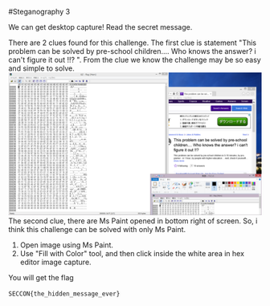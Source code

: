 #Steganography 3

We can get desktop capture!
Read the secret message.

There are 2 clues found for this challenge. 
The first clue is statement "This problem can be solved by pre-school children.... Who knows the answer? i can't figure it out !!? ". 
From the clue we know the challenge may be so easy and simple to solve. 
![Alt text](https://github.com/danangaji/ctf/blob/master/201512/SECCON/Stegano_3/desktop_capture.png "First Clue")
The second clue, there are Ms Paint opened in bottom right of screen. So, i think this challenge can be solved with only Ms Paint.

1. Open image using Ms Paint.
2. Use "Fill with Color" tool, and then click inside the white area in hex editor image capture.

You will get the flag

`SECCON{the_hidden_message_ever}`

